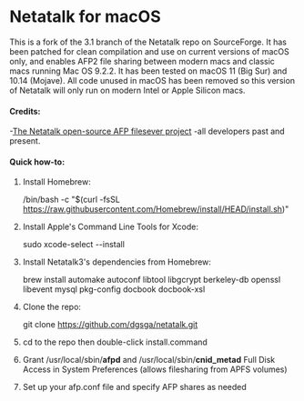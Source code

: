 # Netatalk for macOS
This is a fork of the 3.1 branch of the Netatalk repo on SourceForge. It has been patched for clean compilation and use on current versions of macOS only, and enables AFP2 file sharing between modern macs and classic macs running Mac OS 9.2.2.  It has been tested on macOS 11 (Big Sur) and 10.14 (Mojave). All code unused in macOS has been removed so this version of Netatalk will only run on modern Intel or Apple Silicon macs.
#### Credits:
-[The Netatalk open-source AFP filesever project](http://netatalk.sourceforge.net) -all developers past and present.

#### Quick how-to:

1. Install Homebrew:

    /bin/bash -c "$(curl -fsSL https://raw.githubusercontent.com/Homebrew/install/HEAD/install.sh)"

2. Install Apple's Command Line Tools for Xcode:

    sudo xcode-select --install

3. Install Netatalk3's dependencies from Homebrew:

    brew install automake autoconf libtool libgcrypt berkeley-db openssl libevent mysql pkg-config docbook docbook-xsl

4. Clone the repo:

    git clone https://github.com/dgsga/netatalk.git

5. cd to the repo then double-click install.command

6. Grant /usr/local/sbin/**afpd** and /usr/local/sbin/**cnid_metad** Full Disk Access in System Preferences (allows filesharing from APFS volumes)

7. Set up your afp.conf file and specify AFP shares as needed
